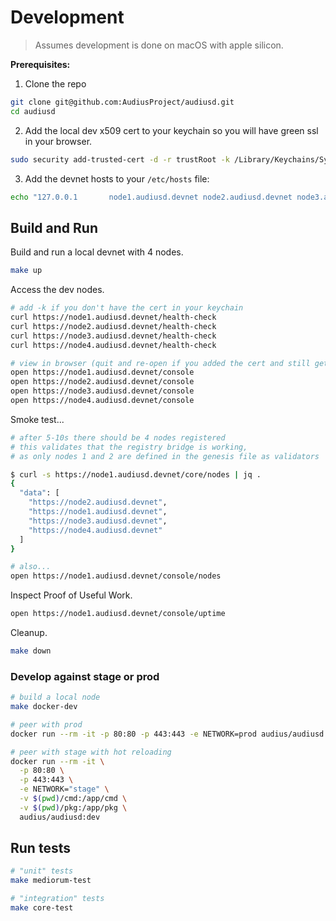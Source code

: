 # Development

> Assumes development is done on macOS with apple silicon.

**Prerequisites:**

1. Clone the repo

```bash
git clone git@github.com:AudiusProject/audiusd.git
cd audiusd
```

2. Add the local dev x509 cert to your keychain so you will have green ssl in your browser.

```bash
sudo security add-trusted-cert -d -r trustRoot -k /Library/Keychains/System.keychain dev/tls/cert.pem
```

3. Add the devnet hosts to your `/etc/hosts` file:

```bash
echo "127.0.0.1       node1.audiusd.devnet node2.audiusd.devnet node3.audiusd.devnet node4.audiusd.devnet" | sudo tee -a /etc/hosts
```

## Build and Run

Build and run a local devnet with 4 nodes.

```bash
make up
```

Access the dev nodes.

```bash
# add -k if you don't have the cert in your keychain
curl https://node1.audiusd.devnet/health-check
curl https://node2.audiusd.devnet/health-check
curl https://node3.audiusd.devnet/health-check
curl https://node4.audiusd.devnet/health-check

# view in browser (quit and re-open if you added the cert and still get browser warnings)
open https://node1.audiusd.devnet/console
open https://node2.audiusd.devnet/console
open https://node3.audiusd.devnet/console
open https://node4.audiusd.devnet/console
```

Smoke test...

```bash
# after 5-10s there should be 4 nodes registered
# this validates that the registry bridge is working,
# as only nodes 1 and 2 are defined in the genesis file as validators

$ curl -s https://node1.audiusd.devnet/core/nodes | jq .
{
  "data": [
    "https://node2.audiusd.devnet",
    "https://node1.audiusd.devnet",
    "https://node3.audiusd.devnet",
    "https://node4.audiusd.devnet"
  ]
}

# also...
open https://node1.audiusd.devnet/console/nodes
```

Inspect Proof of Useful Work.
```bash
open https://node1.audiusd.devnet/console/uptime
```

Cleanup.

```bash
make down
```

### Develop against stage or prod

```bash
# build a local node
make docker-dev

# peer with prod
docker run --rm -it -p 80:80 -p 443:443 -e NETWORK=prod audius/audiusd:dev

# peer with stage with hot reloading
docker run --rm -it \
  -p 80:80 \
  -p 443:443 \
  -e NETWORK="stage" \
  -v $(pwd)/cmd:/app/cmd \
  -v $(pwd)/pkg:/app/pkg \
  audius/audiusd:dev
```

## Run tests

```bash
# "unit" tests
make mediorum-test

# "integration" tests
make core-test
```
